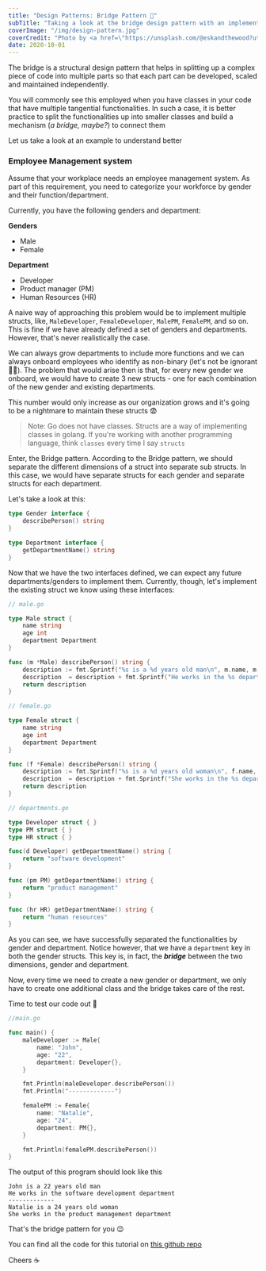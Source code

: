 ```yaml
---
title: "Design Patterns: Bridge Pattern 🌉"
subTitle: "Taking a look at the bridge design pattern with an implementation in go"
coverImage: "/img/design-pattern.jpg"
coverCredit: "Photo by <a href=\"https://unsplash.com/@eskandthewood?utm_source=unsplash&amp;utm_medium=referral&amp;utm_content=creditCopyText\">Silvio Kundt</a> on <a href=\"https://unsplash.com/s/photos/pattern?utm_source=unsplash&amp;utm_medium=referral&amp;utm_content=creditCopyText\">Unsplash</a>"
date: 2020-10-01
---
```


The bridge is a structural design pattern that helps in splitting up a complex piece of code into multiple parts so that each part can be developed, scaled and maintained independently.

You will commonly see this employed when you have classes in your code that have multiple tangential functionalities. In such a case, it is better practice to split the functionalities up into smaller classes and build a mechanism (_a bridge, maybe?_) to connect them

Let us take a look at an example to understand better

### Employee Management system

Assume that your workplace needs an employee management system. As part of this requirement, you need to categorize your workforce by gender and their function/department.

Currently, you have the following genders and department:

**Genders**

- Male
- Female

**Department**

- Developer
- Product manager (PM)
- Human Resources (HR)

A naive way of approaching this problem would be to implement multiple structs, like, `MaleDeveloper`, `FemaleDeveloper`, `MalePM`, `FemalePM`, and so on. This is fine if we have already defined a set of genders and departments. However, that's never realistically the case.

We can always grow departments to include more functions and we can always onboard employees who identify as non-binary (let's not be ignorant 🏳️‍🌈). The problem that would arise then is that, for every new gender we onboard, we would have to create 3 new structs - one for each combination of the new gender and existing departments.

This number would only increase as our organization grows and it's going to be a nightmare to maintain these structs 😨

> Note: Go does not have classes. Structs are a way of implementing classes in golang. If you're working with another programming language, think `classes` every time I say `structs`

Enter, the Bridge pattern. According to the Bridge pattern, we should separate the different dimensions of a struct into separate sub structs. In this case, we would have separate structs for each gender and separate structs for each department.

Let's take a look at this:

```go
type Gender interface {
    describePerson() string
}

type Department interface {
    getDepartmentName() string
}
```

Now that we have the two interfaces defined, we can expect any future departments/genders to implement them. Currently, though, let's implement the existing struct we know using these interfaces:

```go
// male.go

type Male struct {
    name string
    age int
    department Department
}

func (m *Male) describePerson() string {
    description := fmt.Sprintf("%s is a %d years old man\n", m.name, m.age)
    description  = description + fmt.Sprintf("He works in the %s department", m.department.getDepartmentName())
    return description
}
```

```go
// female.go

type Female struct {
    name string
    age int
    department Department
}

func (f *Female) describePerson() string {
    description := fmt.Sprintf("%s is a %d years old woman\n", f.name, f.age)
    description  = description + fmt.Sprintf("She works in the %s department", f.department.getDepartmentName())
    return description
}
```

```go
// departments.go

type Developer struct { }
type PM struct { }
type HR struct { }

func(d Developer) getDepartmentName() string {
    return "software development"
}

func (pm PM) getDepartmentName() string {
    return "product management"
}

func (hr HR) getDepartmentName() string {
    return "human resources"
}
```

As you can see, we have successfully separated the functionalities by gender and department. Notice however, that we have a `department` key in both the gender structs. This key is, in fact, the **_bridge_** between the two dimensions, gender and department.

Now, every time we need to create a new gender or department, we only have to create one additional class and the bridge takes care of the rest.

Time to test our code out 🧪

```go
//main.go

func main() {
    maleDeveloper := Male{
        name: "John",
        age: "22",
        department: Developer{},
    }

    fmt.Println(maleDeveloper.describePerson())
    fmt.Println("-------------")

    femalePM := Female{
        name: "Natalie",
        age: "24",
        department: PM{},
    }

    fmt.Println(femalePM.describePerson())
}
```

The output of this program should look like this

```text
John is a 22 years old man
He works in the software development department
-------------
Natalie is a 24 years old woman
She works in the product management department
```

That's the bridge pattern for you 😉

You can find all the code for this tutorial on [this github repo](https://github.com/shubhamzanwar/design-patterns)

Cheers ☕️

